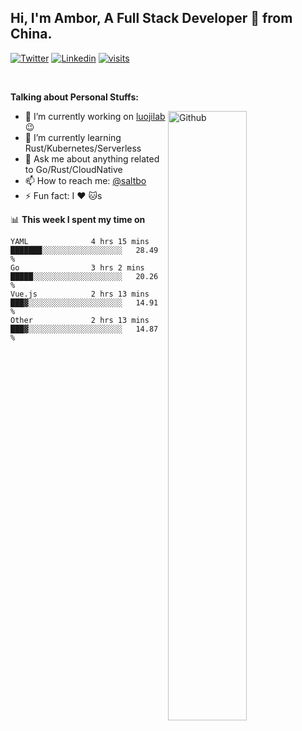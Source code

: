 ## Hi, I'm Ambor, A Full Stack Developer 🚀 from China.

[![Twitter](https://img.shields.io/badge/-saltbo-1ca0f1?style=flat&logo=twitter&logoColor=white)](https://twitter.com/rdsaltbo)
[![Linkedin](https://img.shields.io/badge/-saltbo-blue?style=flat&logo=Linkedin&logoColor=white)](https://www.linkedin.com/in/saltbo/)
[![visits](https://visitor.vercel.app/page/saltbo?color=light-green)](https://github.com/saltbo/)

&nbsp;  

**Talking about Personal Stuffs:**
<!-- Any image aligned to the right. Beware the width  -->
<img width="50%" align="right" alt="Github" src="https://raw.githubusercontent.com/saltbo/saltbo/master/images/git-header.svg" />

- 🔭 I’m currently working on [luojilab](https://github.com/luojilab) :wink:
- 🌱 I’m currently learning Rust/Kubernetes/Serverless
- 💬 Ask me about anything related to Go/Rust/CloudNative
- 📫 How to reach me: [@saltbo](https://twitter.com/rdsaltbo)
- ⚡ Fun fact: I :heart: :cat:s


📊 **This week I spent my time on**
<!--START_SECTION:waka-->

```text
YAML              4 hrs 15 mins   ███████░░░░░░░░░░░░░░░░░░   28.49 %
Go                3 hrs 2 mins    █████░░░░░░░░░░░░░░░░░░░░   20.26 %
Vue.js            2 hrs 13 mins   ███▓░░░░░░░░░░░░░░░░░░░░░   14.91 %
Other             2 hrs 13 mins   ███▓░░░░░░░░░░░░░░░░░░░░░   14.87 %
```

<!--END_SECTION:waka-->
